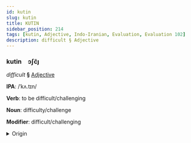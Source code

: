 ```yaml
---
id: kutin
slug: kutin
title: KUTIN
sidebar_position: 214
tags: [kutin, Adjective, Indo-Iranian, Evaluation, Evaluation 102]
description: difficult § Adjective
---
```


### kutin&emsp;<span kind="abugida">ɔʃc̃ȷ</span>

*difficult* **§** [Adjective](../../tags/Adjective)

**IPA**: /ˈkʌ.tɪn/

**Verb**: to be difficult/challenging

**Noun**: difficulty/challenge

**Modifier**: difficult/challenging

<details>
    <summary>Origin</summary>
    Hindi कठिन kaṭhin [kə.ʈʰɪ̃n̪]<br/>
    <em>Indo-Iranian Language Family</em>
</details>